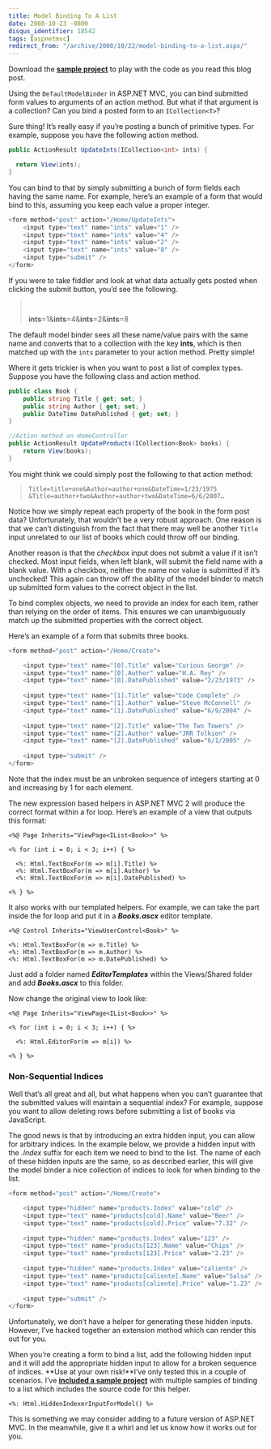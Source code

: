 ```yaml
---
title: Model Binding To A List
date: 2008-10-23 -0800
disqus_identifier: 18542
tags: [aspnetmvc]
redirect_from: "/archive/2008/10/22/model-binding-to-a-list.aspx/"
---
```


Download the **[sample
project](http://code.haacked.com/mvc-2/ListModelBindingDemo.zip "ListModelBinding Demos")**
to play with the code as you read this blog post.

Using the `DefaultModelBinder` in ASP.NET MVC, you can bind submitted
form values to arguments of an action method. But what if that argument
is a collection? Can you bind a posted form to an `ICollection<T>`?

Sure thing! It’s really easy if you’re posting a bunch of primitive
types. For example, suppose you have the following action method.

```csharp
public ActionResult UpdateInts(ICollection<int> ints) {

  return View(ints);
}
```

You can bind to that by simply submitting a bunch of form fields each
having the same name. For example, here’s an example of a form that
would bind to this, assuming you keep each value a proper integer.

```csharp
<form method="post" action="/Home/UpdateInts">
    <input type="text" name="ints" value="1" />
    <input type="text" name="ints" value="4" />
    <input type="text" name="ints" value="2" />
    <input type="text" name="ints" value="8" />
    <input type="submit" />
</form>
```

If you were to take fiddler and look at what data actually gets posted
when clicking the submit button, you’d see the following.

> `     `
>
> **ints**=1&**ints**=4&**ints**=2&**ints**=8

The default model binder sees all these name/value pairs with the same
name and converts that to a collection with the key **ints**, which is
then matched up with the `ints` parameter to your action method. Pretty
simple!

Where it gets trickier is when you want to post a list of complex types.
Suppose you have the following class and action method.

```csharp
public class Book {
    public string Title { get; set; }
    public string Author { get; set; }
    public DateTime DatePublished { get; set; }
}

//Action method on HomeController
public ActionResult UpdateProducts(ICollection<Book> books) {
    return View(books);
}
```

You might think we could simply post the following to that action
method:

> `Title=title+one&Author=author+one&DateTime=1/23/1975        &Title=author+two&Author=author+two&DateTime=6/6/2007…`

Notice how we simply repeat each property of the book in the form post
data? Unfortunately, that wouldn’t be a very robust approach. One reason
is that we can’t distinguish from the fact that there may well be
another `Title` input unrelated to our list of books which could throw
off our binding.

Another reason is that the *checkbox* input does not submit a value if
it isn’t checked. Most input fields, when left blank, will submit the
field name with a blank value. With a checkbox, neither the name nor
value is submitted if it’s unchecked! This again can throw off the
ability of the model binder to match up submitted form values to the
correct object in the list.

To bind complex objects, we need to provide an index for each item,
rather than relying on the order of items. This ensures we can
unambiguously match up the submitted properties with the correct object.

Here’s an example of a form that submits three books.

```csharp
<form method="post" action="/Home/Create">

    <input type="text" name="[0].Title" value="Curious George" />
    <input type="text" name="[0].Author" value="H.A. Rey" />
    <input type="text" name="[0].DatePublished" value="2/23/1973" />
    
    <input type="text" name="[1].Title" value="Code Complete" />
    <input type="text" name="[1].Author" value="Steve McConnell" />
    <input type="text" name="[1].DatePublished" value="6/9/2004" />
    
    <input type="text" name="[2].Title" value="The Two Towers" />
    <input type="text" name="[2].Author" value="JRR Tolkien" />
    <input type="text" name="[2].DatePublished" value="6/1/2005" />
    
    <input type="submit" />
</form>
```

Note that the index must be an unbroken sequence of integers starting at
0 and increasing by 1 for each element.

The new expression based helpers in ASP.NET MVC 2 will produce the
correct format within a for loop. Here’s an example of a view that
outputs this format:

```aspx-cs
<%@ Page Inherits="ViewPage<IList<Book>>" %>

<% for (int i = 0; i < 3; i++) { %>

  <%: Html.TextBoxFor(m => m[i].Title) %>
  <%: Html.TextBoxFor(m => m[i].Author) %>
  <%: Html.TextBoxFor(m => m[i].DatePublished) %> 

<% } %>
```

It also works with our templated helpers. For example, we can take the
part inside the for loop and put it in a ***Books.ascx*** editor
template.

```aspx-cs
<%@ Control Inherits="ViewUserControl<Book>" %>

<%: Html.TextBoxFor(m => m.Title) %>
<%: Html.TextBoxFor(m => m.Author) %>
<%: Html.TextBoxFor(m => m.DatePublished) %> 
```

Just add a folder named ***EditorTemplates*** within the Views/Shared
folder and add ***Books.ascx*** to this folder.

Now change the original view to look like:

```aspx-cs
<%@ Page Inherits="ViewPage<IList<Book>>" %>

<% for (int i = 0; i < 3; i++) { %>

  <%: Html.EditorFor(m => m[i]) %>

<% } %>
```

### Non-Sequential Indices

Well that’s all great and all, but what happens when you can’t guarantee
that the submitted values will maintain a sequential index? For example,
suppose you want to allow deleting rows before submitting a list of
books via JavaScript.

The good news is that by introducing an extra hidden input, you can
allow for arbitrary indices. In the example below, we provide a hidden
input with the *.Index* suffix for each item we need to bind to the
list. The name of each of these hidden inputs are the same, so as
described earlier, this will give the model binder a nice collection of
indices to look for when binding to the list.

```csharp
<form method="post" action="/Home/Create">

    <input type="hidden" name="products.Index" value="cold" />
    <input type="text" name="products[cold].Name" value="Beer" />
    <input type="text" name="products[cold].Price" value="7.32" />
    
    <input type="hidden" name="products.Index" value="123" />
    <input type="text" name="products[123].Name" value="Chips" />
    <input type="text" name="products[123].Price" value="2.23" />
    
    <input type="hidden" name="products.Index" value="caliente" />
    <input type="text" name="products[caliente].Name" value="Salsa" />
    <input type="text" name="products[caliente].Price" value="1.23" />
    
    <input type="submit" />
</form>
```

Unfortunately, we don’t have a helper for generating these hidden
inputs. However, I’ve hacked together an extension method which can
render this out for you.

When you’re creating a form to bind a list, add the following hidden
input and it will add the appropriate hidden input to allow for a broken
sequence of indices. **Use at your own risk!**I’ve only tested this in a
couple of scenarios. I’ve **[included a sample
project](http://code.haacked.com/mvc-2/ListModelBindingDemo.zip "ListModelBinding Demos")**
with multiple samples of binding to a list which includes the source
code for this helper.

```aspx-cs
<%: Html.HiddenIndexerInputForModel() %>
```

This is something we may consider adding to a future version of ASP.NET
MVC. In the meanwhile, give it a whirl and let us know how it works out
for you.

